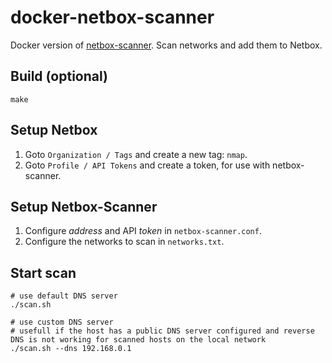 # docker-netbox-scanner

Docker version of [netbox-scanner](https://github.com/lopes/netbox-scanner). Scan networks and add them to Netbox.

## Build (optional)

    make

## Setup Netbox

1. Goto `Organization / Tags` and create a new tag: `nmap`.
1. Goto `Profile / API Tokens` and create a token, for use with netbox-scanner.

## Setup Netbox-Scanner

1. Configure *address* and API *token* in `netbox-scanner.conf`.
1. Configure the networks to scan in `networks.txt`.

## Start scan

    # use default DNS server
    ./scan.sh

    # use custom DNS server
    # usefull if the host has a public DNS server configured and reverse DNS is not working for scanned hosts on the local network
    ./scan.sh --dns 192.168.0.1

